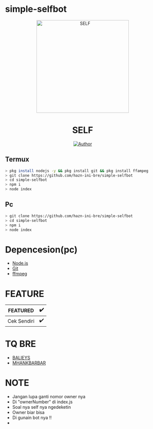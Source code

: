 # simple-selfbot

<div align="center">
<img src="https://i.postimg.cc/bwm8Q9L8/images-2.jpg" alt="SELF" width="300" />

# SELF

>
>
>
</div>
<p align="center">
  <a href="https://github.com/hazn-ini-bre"><img title="Author" src="https://img.shields.io/badge/Author-Hazn-red.svg?style=for-the-badge&logo=github" /></a>
</p>

## Termux 
```bash
> pkg install nodejs -y && pkg install git && pkg install ffampeg
> git clone https://github.com/hazn-ini-bre/simple-selfbot
> cd simple-selfbot
> npm i 
> node index
```
## Pc 
```bash
> git clone https://github.com/hazn-ini-bre/simple-selfbot
> cd simple-selfbot
> npm i
> node index
```

# Depencesion(pc)
* [Node.js](https://nodejs.org/en/)
* [Git](https://git-scm.com/downloads)
* [ffmpeg](https://github.com/BtbN/FFmpeg-Builds/releases/download/autobuild-2020-12-08-13-03/ffmpeg-n4.3.1-26-gca55240b8c-win64-gpl-4.3.zip)

# FEATURE
|FEATURED|✔️|
|------|----|
|Cek Sendiri|✔️|

# TQ BRE
* [BALIEYS](https://github.com/adiwajshing/Baileys)
* [MHANKBARBAR](https://github.com/MhankBarBar)

# NOTE 
* Jangan lupa ganti nomor owner nya 
* Di "ownerNumber" di index.js
* Soal nya self nya ngedeketin 
* Owner biar bisa 
* Di gunain bot nya !!
* 
